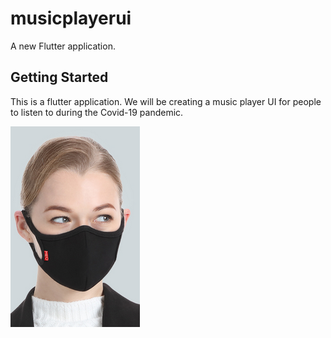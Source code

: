 # musicplayerui

A new Flutter application.

## Getting Started

This is a flutter application. We will be creating a music player UI for people to listen to during the
Covid-19 pandemic.


![covid 19 mask](https://raw.githubusercontent.com/antran1111/NinjaCV/master/images/2020gear.PNG)
